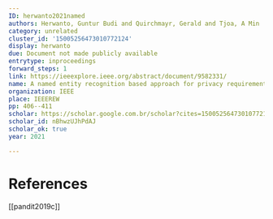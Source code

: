 ```yaml
---
ID: herwanto2021named
authors: Herwanto, Guntur Budi and Quirchmayr, Gerald and Tjoa, A Min
category: unrelated
cluster_id: '15005256473010772124'
display: herwanto
due: Document not made publicly available
entrytype: inproceedings
forward_steps: 1
link: https://ieeexplore.ieee.org/abstract/document/9582331/
name: A named entity recognition based approach for privacy requirements engineering
organization: IEEE
place: IEEEREW
pp: 406--411
scholar: https://scholar.google.com.br/scholar?cites=15005256473010772124&as_sdt=2005&sciodt=0,5&hl=en
scholar_id: nBhwzUJhPdAJ
scholar_ok: true
year: 2021

---
```


# References

[[pandit2019c]]
